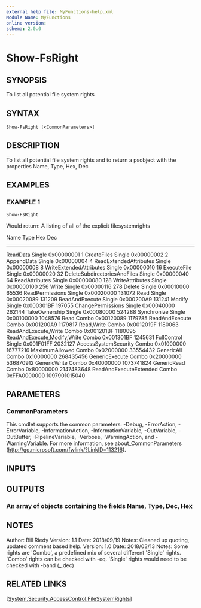 ```yaml
---
external help file: MyFunctions-help.xml
Module Name: MyFunctions
online version:
schema: 2.0.0
---
```


# Show-FsRight

## SYNOPSIS
To list all potential file system rights

## SYNTAX

```
Show-FsRight [<CommonParameters>]
```

## DESCRIPTION
To list all potential file system rights and to return a psobject with the properties Name, Type, Hex, Dec

## EXAMPLES

### EXAMPLE 1
```
Show-FsRight
```

Would return:
A listing of all of the explicit filesystemrights

Name                         Type   Hex                    Dec
----                         ----   ---                    ---
ReadData                     Single 0x00000001               1
CreateFiles                  Single 0x00000002               2
AppendData                   Single 0x00000004               4
ReadExtendedAttributes       Single 0x00000008               8
WriteExtendedAttributes      Single 0x00000010              16
ExecuteFile                  Single 0x00000020              32
DeleteSubdirectoriesAndFiles Single 0x00000040              64
ReadAttributes               Single 0x00000080             128
WriteAttributes              Single 0x00000100             256
Write                        Single 0x00000116             278
Delete                       Single 0x00010000           65536
ReadPermissions              Single 0x00020000          131072
Read                         Single 0x00020089          131209
ReadAndExecute               Single 0x000200A9          131241
Modify                       Single 0x000301BF          197055
ChangePermissions            Single 0x00040000          262144
TakeOwnership                Single 0x00080000          524288
Synchronize                  Single 0x00100000         1048576
Read                         Combo  0x00120089         1179785
ReadAndExecute               Combo  0x001200A9         1179817
Read,Write                   Combo  0x0012019F         1180063
ReadAndExecute,Write         Combo  0x001201BF         1180095
ReadAndExecute,Modify,Write  Combo  0x001301BF         1245631
FullControl                  Single 0x001F01FF         2032127
AccessSystemSecurity         Combo  0x01000000        16777216
MaximumAllowed               Combo  0x02000000        33554432
GenericAll                   Combo  0x10000000       268435456
GenericExecute               Combo  0x20000000       536870912
GenericWrite                 Combo  0x40000000      1073741824
GenericRead                  Combo  0x80000000      2147483648
ReadAndExecuteExtended       Combo  0xFFA0000000 1097901015040

## PARAMETERS

### CommonParameters
This cmdlet supports the common parameters: -Debug, -ErrorAction, -ErrorVariable, -InformationAction, -InformationVariable, -OutVariable, -OutBuffer, -PipelineVariable, -Verbose, -WarningAction, and -WarningVariable.
For more information, see about_CommonParameters (http://go.microsoft.com/fwlink/?LinkID=113216).

## INPUTS

## OUTPUTS

### An array of objects containing the fields Name, Type, Dec, Hex

## NOTES
Author:     Bill Riedy
Version:    1.1
Date:       2018/09/19
Notes:      Cleaned up quoting, updated comment based help.
Version:    1.0
Date:       2018/03/13
Notes:      Some rights are 'Combo', a predefined mix of several different 'Single' rights.
'Combo' rights can be checked with -eq.
'Single' rights would need to be checked with -band $($_.dec)

## RELATED LINKS

[[System.Security.AccessControl.FileSystemRights]]()

